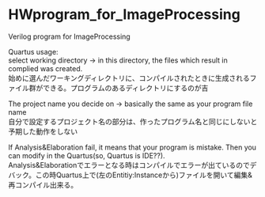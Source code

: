 # HWprogram_for_ImageProcessing

Verilog program for ImageProcessing

Quartus usage:  
select working directory -> in this directory, the files which result in complied was created.  
始めに選んだワーキングディレクトリに、コンパイルされたときに生成されるファイル群ができる。プログラムのあるディレクトリにするのが吉

The project name you decide on -> basically the same as your program file name  
自分で設定するプロジェクト名の部分は、作ったプログラム名と同じにしないと予期した動作をしない

If Analysis&Elaboration fail, it means that your program is mistake. Then you can modify in the Quartus(so, Quartus is IDE??).  
Analysis&Elaborationでエラーとなる時はコンパイルでエラーが出ているのでデバック。この時Quartus上で(左のEntitiy:Instanceから)ファイルを開いて編集&再コンパイル出来る。